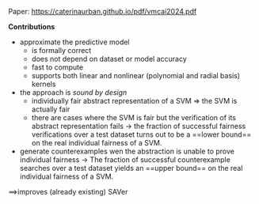 Paper: https://caterinaurban.github.io/pdf/vmcai2024.pdf

**Contributions**
- approximate the predictive model
	- is formally correct
	- does not depend on dataset or model accuracy
	- fast to compute
	- supports both linear and nonlinear (polynomial and radial basis) kernels
- the approach is _sound by design_
	- individually fair abstract representation of a SVM => the SVM is actually fair
	- there are cases where the SVM is fair but the verification of its abstract representation fails
	-> the fraction of successful fairness verifications over a test dataset turns out to be a ==lower bound== on the real individual fairness of a SVM.
- generate counterexamples wen the abstraction is unable to prove individual fairness
	-> The fraction of successful counterexample searches over a test dataset yields an ==upper bound== on the real individual fairness of a SVM.
	
==>improves (already existing) SAVer



